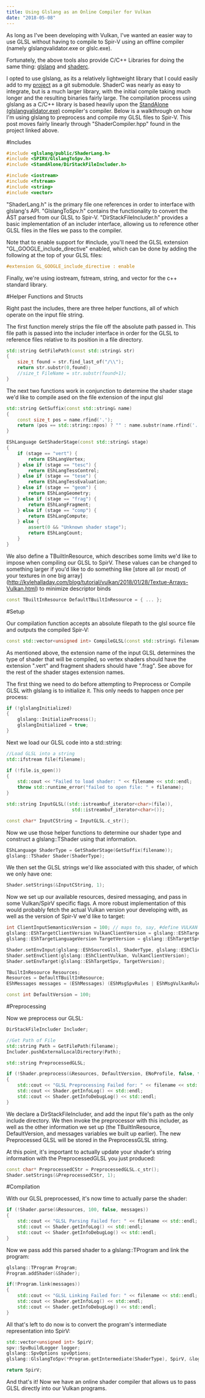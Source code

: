```yaml
---
title: Using Glslang as an Online Compiler for Vulkan
date: "2018-05-08"
---
```


As long as I've been developing with Vulkan, I've wanted an easier way to use GLSL without having to compile to Spir-V using an offline compiler (namely glslangvalidator.exe or glslc.exe). 

Fortunately, the above tools also provide C/C++ Libraries for doing the same thing: [glslang](https://github.com/KhronosGroup/glslang) and [shaderc](https://github.com/google/shaderc).

I opted to use glslang, as its a relatively lightweight library that I could easily add to my [project](https://github.com/ForestCSharp/VkCppRenderer) as a git submodule. ShaderC was nearly as easy to integrate, but is a much larger library, with the initial compile taking much longer and the resulting binaries fairly large. The compilation process using glslang as a C/C++ library is based heavily upon the [StandAlone (glslangvalidator.exe)](https://github.com/KhronosGroup/glslang/blob/master/StandAlone/StandAlone.cpp) compiler's compiler. Below is a walkthrough on how I'm using glslang to preprocess and compile my GLSL files to Spir-V. This post moves fairly linearly through "ShaderCompiler.hpp" found in the project linked above.

#Includes

```c++
#include <glslang/public/ShaderLang.h>
#include <SPIRV/GlslangToSpv.h>
#include <StandAlone/DirStackFileIncluder.h>

#include <iostream>
#include <fstream>
#include <string>
#include <vector>
```
"ShaderLang.h" is the primary file one references in order to interface with glslang's API. "GlslangToSpv.h" contains the functionality to convert the AST parsed from our GLSL to Spir-V. "DirStackFileIncluder.h" provides a basic implementation of an includer interface, allowing us to reference other GLSL files in the files we pass to the compiler. 

Note that to enable support for #include, you'll need the GLSL extension "GL\_GOOGLE\_include\_directive" enabled, which can be done by adding the following at the top of your GLSL files:

```glsl
#extension GL_GOOGLE_include_directive : enable
```

Finally, we're using iostream, fstream, string, and vector for the c++ standard library.

#Helper Functions and Structs

Right past the includes, there are three helper functions, all of which operate on the input file string.

The first function merely strips the file off the absolute path passed in. This file path is passed into the includer interface in order for the GLSL to reference files relative to its position in a file directory.

```c++
std::string GetFilePath(const std::string& str)
{
	size_t found = str.find_last_of("/\\");
	return str.substr(0,found);
	//size_t FileName = str.substr(found+1);
}
```
The next two functions work in conjunction to determine the shader stage we'd like to compile ased on the file extension of the input glsl

```c++
std::string GetSuffix(const std::string& name)
{
    const size_t pos = name.rfind('.');
    return (pos == std::string::npos) ? "" : name.substr(name.rfind('.') + 1);
}

EShLanguage GetShaderStage(const std::string& stage)
{
    if (stage == "vert") {
        return EShLangVertex;
    } else if (stage == "tesc") {
        return EShLangTessControl;
    } else if (stage == "tese") {
        return EShLangTessEvaluation;
    } else if (stage == "geom") {
        return EShLangGeometry;
    } else if (stage == "frag") {
        return EShLangFragment;
    } else if (stage == "comp") {
        return EShLangCompute;
    } else {
        assert(0 && "Unknown shader stage");
        return EShLangCount;
    }
}
```
We also define a TBuiltInResource, which describes some limits we'd like to impose when compiling our GLSL to SpirV. These values can be changed to something larger if you'd like to do something like [store all (or most) of your textures in one big array] (http://kylehalladay.com/blog/tutorial/vulkan/2018/01/28/Textue-Arrays-Vulkan.html) to minimize descriptor binds

```c++
const TBuiltInResource DefaultTBuiltInResource = { ... };
```

#Setup

Our compilation function accepts an absolute filepath to the glsl source file and outputs the compiled Spir-V:

```c++
const std::vector<unsigned int> CompileGLSL(const std::string& filename);
```

As mentioned above, the extension name of the input GLSL determines the type of shader that will be compiled, so vertex shaders should have the extension ".vert" and fragment shaders should have ".frag". See above for the rest of the shader stages extension names.

The first thing we need to do before attempting to Preprocess or Compile GLSL with glslang is to initialize it. This only needs to happen once per process:

```c++
if (!glslangInitialized)
{
    glslang::InitializeProcess();
    glslangInitialized = true;
}
```

Next we load our GLSL code into a std::string:

```c++
//Load GLSL into a string
std::ifstream file(filename);

if (!file.is_open()) 
{
    std::cout << "Failed to load shader: " << filename << std::endl;
    throw std::runtime_error("failed to open file: " + filename);
}

std::string InputGLSL((std::istreambuf_iterator<char>(file)),
                        std::istreambuf_iterator<char>());

const char* InputCString = InputGLSL.c_str();
```

Now we use those helper functions to determine our shader type and construct a glslang::TShader using that information. 

```c++
EShLanguage ShaderType = GetShaderStage(GetSuffix(filename));
glslang::TShader Shader(ShaderType);
```

We then set the GLSL strings we'd like associated with this shader, of which we only have one:

```c++
Shader.setStrings(&InputCString, 1);
```

Now we set up our available resources, desired messaging, and pass in some Vulkan/SpirV specific flags. A more robust implementation of this would probably fetch the actual Vulkan version your developing with, as well as the version of Spir-V we'd like to target:

```c++
int ClientInputSemanticsVersion = 100; // maps to, say, #define VULKAN 100
glslang::EShTargetClientVersion VulkanClientVersion = glslang::EShTargetVulkan_1_0;
glslang::EShTargetLanguageVersion TargetVersion = glslang::EShTargetSpv_1_0;

Shader.setEnvInput(glslang::EShSourceGlsl, ShaderType, glslang::EShClientVulkan, ClientInputSemanticsVersion);
Shader.setEnvClient(glslang::EShClientVulkan, VulkanClientVersion);
Shader.setEnvTarget(glslang::EShTargetSpv, TargetVersion);

TBuiltInResource Resources;
Resources = DefaultTBuiltInResource;
EShMessages messages = (EShMessages) (EShMsgSpvRules | EShMsgVulkanRules);

const int DefaultVersion = 100;
```

#Preprocessing

Now we preprocess our GLSL:

```c++
DirStackFileIncluder Includer;

//Get Path of File
std::string Path = GetFilePath(filename);
Includer.pushExternalLocalDirectory(Path);

std::string PreprocessedGLSL;

if (!Shader.preprocess(&Resources, DefaultVersion, ENoProfile, false, false, messages, &PreprocessedGLSL, Includer)) 
{
    std::cout << "GLSL Preprocessing Failed for: " << filename << std::endl;
    std::cout << Shader.getInfoLog() << std::endl;
    std::cout << Shader.getInfoDebugLog() << std::endl;
}
```

We declare a DirStackFileIncluder, and add the input file's path as the only include directory.
We then invoke the preprocessor with this includer, as well as the other information we set up (the TBuiltInResource, DefaultVersion, and messages variables we built up earlier). The new Preprocessed GLSL will be stored in the PreprocessGLSL string.

At this point, it's important to actually update your shader's string information with the PreprocessedGLSL you just produced:

```c++
const char* PreprocessedCStr = PreprocessedGLSL.c_str();
Shader.setStrings(&PreprocessedCStr, 1);
```

#Compilation

With our GLSL preprocessed, it's now time to actually parse the shader:

```c++
if (!Shader.parse(&Resources, 100, false, messages))
{
    std::cout << "GLSL Parsing Failed for: " << filename << std::endl;
    std::cout << Shader.getInfoLog() << std::endl;
    std::cout << Shader.getInfoDebugLog() << std::endl;
}
```

Now we pass add this parsed shader to a glslang::TProgram and link the program:

```c++
glslang::TProgram Program;
Program.addShader(&Shader);

if(!Program.link(messages))
{
    std::cout << "GLSL Linking Failed for: " << filename << std::endl;
    std::cout << Shader.getInfoLog() << std::endl;
    std::cout << Shader.getInfoDebugLog() << std::endl;
}
```

All that's left to do now is to convert the program's intermediate representation into SpirV:

```c++
std::vector<unsigned int> SpirV;
spv::SpvBuildLogger logger;
glslang::SpvOptions spvOptions;
glslang::GlslangToSpv(*Program.getIntermediate(ShaderType), SpirV, &logger, &spvOptions);

return SpirV;
```

And that's it! Now we have an online shader compiler that allows us to pass GLSL directly into our Vulkan programs.